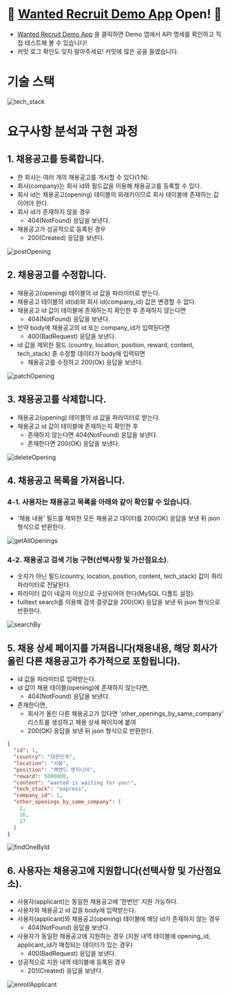 # 🐳 [Wanted Recruit Demo App](https://wanted-recruit-icnby.ondigitalocean.app/) Open! 🐳

- [Wanted Recruit Demo App](https://wanted-recruit-icnby.ondigitalocean.app/) 을 클릭하면 Demo 앱에서 API 명세를 확인하고 직접 테스트해 볼 수 있습니다!
- 커밋 로그 확인도 잊지 말아주세요! 커밋에 많은 공을 들였습니다.

# 기술 스택

![tech_stack](https://user-images.githubusercontent.com/30682847/186264967-64cf4c71-a56a-4b5a-b1b9-036fe02d5f21.png)

# 요구사항 분석과 구현 과정

## 1. 채용공고를 등록합니다.

- 한 회사는 여러 개의 채용공고를 게시할 수 있다(1:N).
- 회사(company)는 회사 id와 필드값을 이용해 채용공고를 등록할 수 있다.
- 회사 id는 채용공고(opening) 테이블의 외래키이므로 회사 테이블에 존재하는 값이어야 한다.
- 회사 id가 존재하지 않을 경우
  - 404(NotFound) 응답을 보낸다.
- 채용공고가 성공적으로 등록된 경우
  - 200(Created) 응답을 보낸다.

![postOpening](https://user-images.githubusercontent.com/30682847/186269005-45f1acc1-f0a4-4fb4-95e6-1c87baa59a70.png)

## 2. 채용공고를 수정합니다.

- 채용공고(opening) 테이블의 id 값을 파라미터로 받는다.
- 채용공고 테이블의 id(id)와 회사 id(company_id) 값은 변경할 수 없다.
- 채용공고 id 값이 테이블에 존재하는지 확인한 후 존재하지 않는다면
    - 404(NotFound) 응답을 보낸다.
- 만약 body에 채용공고의 id 또는 company_id가 입력된다면
    - 400(BadRequest) 응답을 보낸다.
- id 값을 제외한 필드 (country, location, position, reward, content, tech_stack) 중 수정할 데이터가 body에 입력되면
    - 채용공고를 수정하고 200(Ok) 응답을 보낸다.

![patchOpening](https://user-images.githubusercontent.com/30682847/186272000-a8904ce5-c56c-46ac-bbbf-bafb54ee072f.png)

## 3. 채용공고를 삭제합니다.

- 채용공고(opening) 테이블의 id 값을 파라미터로 받는다.
- 채용공고 id 값이 테이블에 존재하는지 확인한 후
    - 존재하지 않는다면 404(NotFound) 응답을 보낸다.
    - 존재한다면 200(OK) 응답을 보낸다.

![deleteOpening](https://user-images.githubusercontent.com/30682847/186272818-fc2fa54e-9f87-4e3c-83a7-8c8f65ae9ad1.png)

## 4. 채용공고 목록을 가져옵니다.

### 4-1. 사용자는 채용공고 목록을 아래와 같이 확인할 수 있습니다.

- '채용 내용' 필드를 제외한 모든 채용공고 데이터를 200(OK) 응답을 보낸 뒤 json 형식으로 반환한다.

![getAllOpenings](https://user-images.githubusercontent.com/30682847/186274364-a984141f-f926-445b-88cd-bd204c8a5a63.png)

### 4-2. 채용공고 검색 기능 구현(선택사항 및 가산점요소).

- 숫자가 아닌 필드(country, location, position, content, tech_stack) 값이 쿼리 파라미터로 전달된다.
- 파라미터 값이 네글자 이상으로 구성되어야 한다(MySQL 디폴트 설정).
- fulltext search를 이용해 검색 결괏값을 200(OK) 응답을 보낸 뒤 json 형식으로 반환한다.

![searchBy](https://user-images.githubusercontent.com/30682847/186275129-6db2d346-26cf-4926-af70-2cf0a1c020bb.png)

## 5. 채용 상세 페이지를 가져옵니다(채용내용, 해당 회사가 올린 다른 채용공고가 추가적으로 포함됩니다).

- id 값을 파라미터로 입력받는다.
- id 값이 채용 테이블(opening)에 존재하지 않는다면,
  - 404(NotFound) 응답을 보낸다.
- 존재한다면,
  - 회사가 올린 다른 채용공고가 있다면 'other_openings_by_same_company' 리스트를 생성하고 채용 상세 페이지에 붙여 
  - 200(OK) 응답을 보낸 뒤 json 형식으로 반환한다.

```json
{
  "id": 1,
  "country": "대한민국",
  "location": "서울",
  "position": "백엔드 엔지니어",
  "reward": 5000000,
  "content": "wanted is waiting for you!",
  "tech_stack": "express",
  "company_id": 1,
  "other_openings_by_same_company": [
    2,
    16,
    17
  ]
}
```

![findOneById](https://user-images.githubusercontent.com/30682847/186276738-4a775850-7218-48c8-8a2a-0c3bfd177c74.png)

## 6. 사용자는 채용공고에 지원합니다(선택사항 및 가산점요소).

- 사용자(applicant)는 동일한 채용공고에 '한번만' 지원 가능하다.
- 사용자와 채용공고 id 값을  body에 입력받는다.
- 사용자(applicant)와 채용공고(opening) 테이블에 해당 id가 존재하지 않는 경우
  - 404(NotFound) 응답을 보낸다.
- 사용자가 동일한 채용공고에 지원하는 경우 (지원 내역 테이블에 opening_id, applicant_id가 매칭되는 데이터가 있는 경우)
  - 400(BadRequest) 응답을 보낸다.
- 성공적으로 지원 내역 테이블에 등록된 경우
  - 201(Created) 응답을 보낸다.

![enrollApplicant](https://user-images.githubusercontent.com/30682847/186277678-6919b139-3510-4a6b-b058-ddd512e09db7.png)
